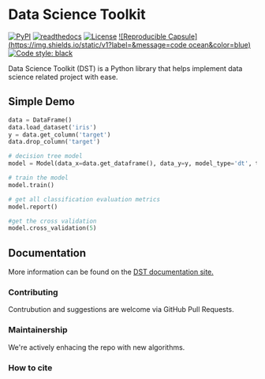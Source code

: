# Data Science Toolkit

[![PyPI](https://img.shields.io/pypi/v/PyGithub.svg)](https://pypi.python.org/pypi/PyGithub)
[![readthedocs](https://img.shields.io/badge/docs-latest-brightgreen.svg?style=flat)](https://data-science-toolkit.readthedocs.io)
[![License](https://img.shields.io/badge/license-MIT-blue.svg)](https://opensource.org/licenses/MIT)
[![Reproducible Capsule](https://img.shields.io/static/v1?label=&message=code ocean&color=blue)](https://codeocean.com/capsule/1309232/tree)
[![Code style: black](https://img.shields.io/badge/code%20style-black-000000.svg)](https://github.com/psf/black)

Data Science Toolkit (DST) is a Python library that helps implement data science related project with ease.


## Simple Demo

```python
data = DataFrame()
data.load_dataset('iris')
y = data.get_column('target')
data.drop_column('target')

# decision tree model
model = Model(data_x=data.get_dataframe(), data_y=y, model_type='dt', training_percent=0.8)

# train the model
model.train()

# get all classification evaluation metrics
model.report()

#get the cross validation
model.cross_validation(5)
```


## Documentation

More information can be found on the [DST documentation site.](https://data-science-toolkit.readthedocs.io)

### Contributing

Contrubution and suggestions are welcome via GitHub Pull Requests.

### Maintainership

We're actively enhacing the repo with new algorithms.

### How to cite

